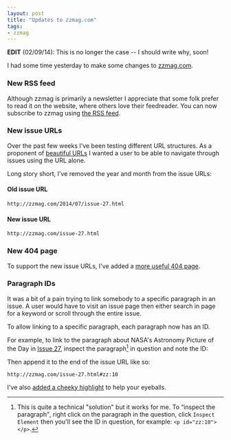```yaml
---
layout: post
title: "Updates to zzmag.com"
tags:
- zzmag
---
```


**EDIT** (02/09/14): This is no longer the case -- I should write why, soon!

I had some time yesterday to make some changes to [zzmag.com](http://zzmag.com).

### New RSS feed

Although zzmag is primarily a newsletter I appreciate that some folk prefer to
read it on the website, where others love their feedreader. You can now
subscribe to zzmag using [the RSS feed](http://zzmag.com/atom.xml).

### New issue URLs

Over the past few weeks I've been testing different URL structures. As a
proponent of [beautiful URLs](http://reyhan.org/2011/01/beautiful-urls.html) I
wanted a user to be able to navigate through issues using the URL alone.

Long story short, I've removed the year and month from the issue URLs:

#### Old issue URL

    http://zzmag.com/2014/07/issue-27.html

#### New issue URL

    http://zzmag.com/issue-27.html

### New 404 page

To support the new issue URLs, I've added a [more useful 404
page](http://zzmag.com/404.html).

### Paragraph IDs

It was a bit of a pain trying to link somebody to a specific paragraph in an
issue. A user would have to visit an issue page then either search in page for a
keyword or scroll through the entire issue.

To allow linking to a specific paragraph, each paragraph now has an ID.

For example, to link to the paragraph about NASA's Astronomy Picture of the Day
in [Issue 27](http://zzmag.com/issue-27.html), inspect the paragraph[^1] in
question and note the ID:

<script src="https://gist.github.com/rey/7e381dbf6e274186640c.js">
</script>

Then append it to the end of the issue URL like so:

    http://zzmag.com/issue-27.html#zz:10

I've also [added a cheeky highlight](http://zzmag.com/issue-27.html#zz:10) to
help your eyeballs.

[^1]: This is quite a technical "solution" but it works for me. To <q>inspect the paragraph</q>, right click on the paragraph in the question, click `Inspect Element` then you'll see the ID in question, for example: `<p id="zz:10"></p>`.

